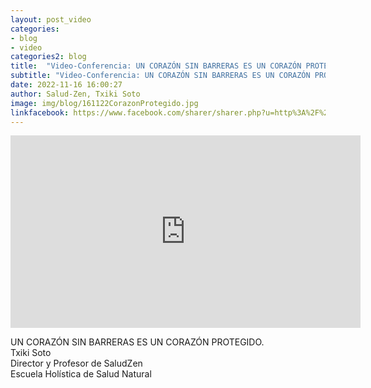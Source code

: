 ```yaml
---
layout: post_video
categories:
- blog
- video
categories2: blog
title:  "Video-Conferencia: UN CORAZÓN SIN BARRERAS ES UN CORAZÓN PROTEGIDO"
subtitle: "Video-Conferencia: UN CORAZÓN SIN BARRERAS ES UN CORAZÓN PROTEGIDO"
date: 2022-11-16 16:00:27
author: Salud-Zen, Txiki Soto
image: img/blog/161122CorazonProtegido.jpg
linkfacebook: https://www.facebook.com/sharer/sharer.php?u=http%3A%2F%2Fwww.salud-zen.com%2Fblog%2F2022%2F11%2F16%2Fvideo-corazon-protegido.html&amp;src=sdkpreparse
---   
```

<iframe src="https://www.facebook.com/plugins/video.php?height=308&href=https%3A%2F%2Fwww.facebook.com%2Fsaludzen.estilodevida%2Fvideos%2F869634297405074%2F&show_text=false&width=560&t=0" width="560" height="308" style="border:none;overflow:hidden" scrolling="no" frameborder="0" allowfullscreen="true" allow="autoplay; clipboard-write; encrypted-media; picture-in-picture; web-share" allowFullScreen="true"></iframe>

UN CORAZÓN SIN BARRERAS ES UN CORAZÓN PROTEGIDO.  
Txiki Soto  
Director y Profesor de SaludZen  
Escuela Holística de Salud Natural  
